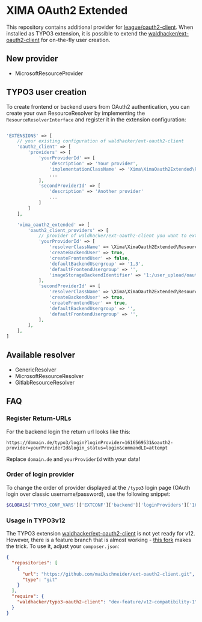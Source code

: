 # XIMA OAuth2 Extended

This repository contains additional provider for [league/oauth2-client](https://github.com/thephpleague/oauth2-client). When installed as TYPO3 extension, it is possible to extend the [waldhacker/ext-oauth2-client](https://github.com/waldhacker/ext-oauth2-client) for on-the-fly user creation.

## New provider

* MicrosoftResourceProvider

## TYPO3 user creation

To create frontend or backend users from OAuth2 authentication, you can create your own ResourceResolver by implementing the `ResourceResolverInterface` and register it in the extension configuration:

```php

'EXTENSIONS' => [
    // your existing configuration of waldhacker/ext-oauth2-client
    'oauth2_client' => [
        'providers' => [
            'yourProviderId' => [
                'description' => 'Your provider',
                'implementationClassName' => 'Xima\XimaOauth2Extended\ResourceProvider\MicrosoftResourceProvider',
                ...
            ],
            'secondProviderId' => [
                'description' => 'Another provider'
                ...
            ]
        ]
    ],

    'xima_oauth2_extended' => [
        'oauth2_client_providers' => [
            // provider of waldhacker/ext-oauth2-client you want to extend
            'yourProviderId' => [
                'resolverClassName' => \Xima\XimaOauth2Extended\ResourceResolver\MicrosoftResourceResolver::class,
                'createBackendUser' => true,
                'createFrontendUser' => false,
                'defaultBackendUsergroup' => '1,3',
                'defaultFrontendUsergroup' => '',
                'imageStorageBackendIdentifier' => '1:/user_upload/oauth',
            ],
            'secondProviderId' => [
                'resolverClassName' => \Xima\XimaOauth2Extended\ResourceResolver\GenericResolver::class,
                'createBackendUser' => true,
                'createFrontendUser' => true,
                'defaultBackendUsergroup' => '',
                'defaultFrontendUsergroup' => '',
            ],
        ],
    ],
]

```

## Available resolver

* GenericResolver
* MicrosoftResourceResolver
* GitlabResourceResolver

## FAQ

### Register Return-URLs

For the backend login the return url looks like this:

```
https://domain.de/typo3/login?loginProvider=1616569531&oauth2-provider=yourProviderId&login_status=login&commandLI=attempt
```

Replace `domain.de` and `yourProviderId` with your data!

### Order of login provider

To change the order of provider displayed at the `/typo3` login page (OAuth login over classic username/password), use the following snippet:

```php
$GLOBALS['TYPO3_CONF_VARS']['EXTCONF']['backend']['loginProviders']['1616569531']['sorting'] = 75;
```

### Usage in TYPO3v12

The TYPO3 extension [waldhacker/ext-oauth2-client](https://github.com/waldhacker/ext-oauth2-client) is not yet ready for v12. However, there is a feature branch that is almost working - [this fork](https://github.com/maikschneider/ext-oauth2-client/tree/feature/v12-compatibility-1) makes the trick. To use it, adjust your `composer.json`:

```json
{
  "repositories": [
    {
      "url": "https://github.com/maikschneider/ext-oauth2-client.git",
      "type": "git"
    }
  ],
  "require": {
    "waldhacker/typo3-oauth2-client": "dev-feature/v12-compatibility-1"
  }
}
```
